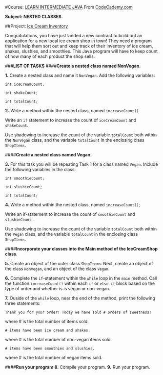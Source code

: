 #Course: [LEARN INTERMEDIATE JAVA](https://www.codecademy.com/learn/learn-intermediate-java)
From [CodeCademy.com](https://www.codecademy.com/profiles/fernandotona)

**Subject: NESTED CLASSES.**

##Project: [Ice Cream Inventory](https://www.codecademy.com/courses/learn-intermediate-java/projects/java-nested-classes-project)

Congratulations, you have just landed a new contract to build out an application for a new local ice cream shop in town! They need a program that will help them sort out and keep track of their inventory of ice cream, shakes, slushies, and smoothies. This Java program will have to keep count of how many of each product the shop sells.

###**LIST OF TASKS**
####**Create a nested class named NonVegan.**

**1.** Create a nested class and name it `NonVegan`. Add the following variables:

`int iceCreamCount;`

`int shakeCount;`

`int totalCount;`

**2.** Write a method within the nested class, named `increaseCount()`

Write an `if` statement to increase the count of `iceCreamCount` and `shakeCount`.

Use shadowing to increase the count of the variable `totalCount` both within the `NonVegan` class, and the variable `totalCount` in the enclosing class `ShopItems`.

####**Create a nested class named Vegan.**

**3.** For this task you will be repeating Task 1 for a class named `Vegan`. Include the following variables in the class:

`int smoothieCount;`

`int slushieCount;`

`int totalCount;`

**4.** Write a method within the nested class, named `increaseCount();`

Write an if-statement to increase the count of `smoothieCount` and `slushieCount`.

Use shadowing to increase the count of the variable `totalCount` both within the `Vegan` class, and the variable `totalCount` in the enclosing class `ShopItems`.

####**Incorporate your classes into the Main method of the IceCreamShop class.**

**5.** Create an object of the outer class `ShopItems`. Next, create an object of the class `NonVegan`, and an object of the class `Vegan`.

**6.** Complete the `if`-statement within the `while` loop in the `main` method. Call the function `increaseCount()` within each `if` or `else if` block based on the type of order and whether is is vegan or non-vegan.

**7.** Ouside of the `while` loop, near the end of the method, print the following three statements:

`Thank you for your order! Today we have sold # orders of sweetness!`

where # is the total number of items sold.

`# items have been ice cream and shakes.`

where # is the total number of non-vegan items sold.

`# items have been smoothies and slushies.`

where # is the total number of vegan items sold.

####**Run your program**
**8.** Compile your program.
**9.** Run your program.